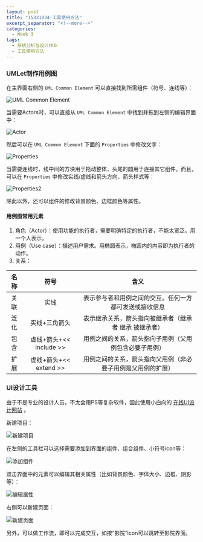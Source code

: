 ```yaml
---
layout: post
title: "15331034-工具使用方法"
excerpt_separator: "<!--more-->"
categories:
  - Week 3
tags:
  - 系统分析与设计作业
  - 工具使用方法
---
```


### UMLet制作用例图

在主界面右侧的 `UML Common Element` 可以直接找到所需组件（符号、连线等）：

<!--more-->

![UML Common Element](https://github.com/chenxy296/pictures/blob/master/pic/0.PNG?raw=true)

当需要Actors时，可以直接从 `UML Common Element` 中找到并拖到左侧的编辑界面中：

![Actor](https://github.com/chenxy296/pictures/blob/master/pic/1.PNG?raw=true)

然后可以在 `UML Common Element` 下面的 `Properties` 中修改文字：

![Properties](https://github.com/chenxy296/pictures/blob/master/pic/2.PNG?raw=true)

当需要连线时，线中间的方块用于拖动整体，头尾的圆用于连接其它组件。而且，可以在 `Properties` 中修改实线/虚线和箭头方向、箭头样式等：

![Properties2](https://github.com/chenxy296/pictures/blob/master/pic/3.PNG?raw=true)

除此以外，还可以组件的修改背景颜色、边框颜色等属性。



#### 用例图常用元素

1. 角色（Actor）：使用功能的执行者，需要明确特定的执行者，不能太宽泛。用一个人表示。
2. 用例（Use case）：描述用户需求。用椭圆表示，椭圆内的内容即为执行者的动作。
3. 关系：

|  名称  |         符号          |               含义               |
| :--: | :-----------------: | :----------------------------: |
|  关联  |         实线          |  表示参与者和用例之间的交互。任何一方都可发送或接收信息   |
|  泛化  |       实线+三角箭头       |  表示继承关系，箭头指向被继承者（继承者 继承 被继承者）  |
|  包含  | 虚线+箭头+<< include >> |  用例之间的关系，箭头指向子用例（父用例包含必要子用例）   |
|  扩展  | 虚线+箭头+<< extend >>  | 用例之间的关系，箭头指向父用例（非必要子用例是父用例的扩展） |



### UI设计工具

由于不是专业的设计人员，不太会用PS等复杂软件，因此使用小白向的 [在线UI设计网站](https://modao.cc/) 。

新建项目：

![新建项目](https://github.com/chenxy296/pictures/blob/master/pic/4.PNG?raw=true)

在左侧的工具栏可以选择需要添加到界面的组件、组合组件、小符号icon等：

![添加组件](https://github.com/chenxy296/pictures/blob/master/pic/5.PNG?raw=true)

双击界面中的元素可以编辑其相关属性（比如背景颜色、字体大小、边框、阴影等）：

![编辑属性](https://github.com/chenxy296/pictures/blob/master/pic/6.PNG?raw=true)

右侧可以新建页面：

![新建页面](https://github.com/chenxy296/pictures/blob/master/pic/7.PNG?raw=true)

另外，可以做工作流，即可以完成交互，如按“影院”icon可以跳转至影院界面。





























